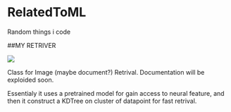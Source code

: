# RelatedToML
Random things i code

##MY RETRIVER

![](https://cdn.cardsrealm.com/images/cartas/crop/mb1-mystery-booster/myr-retriever-1613-med.jpeg?263) 

Class for Image (maybe document?) Retrival. 
Documentation will be exploided soon.

Essentialy it uses a pretrained model for gain access to neural feature, and then it construct a KDTree on cluster of datapoint for fast retrival.
